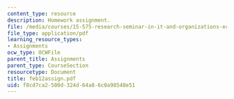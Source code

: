 ```yaml
---
content_type: resource
description: Homework assignment.
file: /media/courses/15-575-research-seminar-in-it-and-organizations-economic-perspectives-spring-2004/f8cd7ca2500d324d64a86c0a98548e51_feb12assign.pdf
file_type: application/pdf
learning_resource_types:
- Assignments
ocw_type: OCWFile
parent_title: Assignments
parent_type: CourseSection
resourcetype: Document
title: feb12assign.pdf
uid: f8cd7ca2-500d-324d-64a8-6c0a98548e51
---
```

